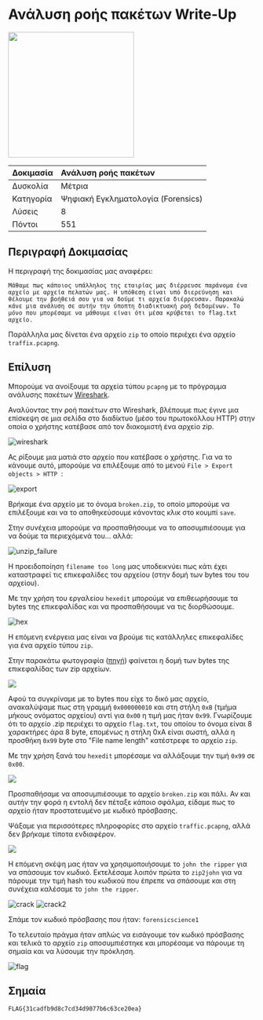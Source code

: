 # Ανάλυση ροής πακέτων Write-Up

<img width="256" src="../../challenges-images/challenge_06.png">

| Δοκιμασία | Ανάλυση ροής πακέτων |
| :------- | :----- |
| Δυσκολία | Μέτρια |
| Κατηγορία | Ψηφιακή Εγκληματολογία (Forensics) |
| Λύσεις | 8 |
| Πόντοι | 551 |

## Περιγραφή Δοκιμασίας

Η περιγραφή της δοκιμασίας μας αναφέρει:
```
Μάθαμε πως κάποιος υπάλληλος της εταιρίας μας διέρρευσε παράνομα ένα αρχείο με αρχεία πελατών μας. Η υπόθεση είναι υπό διερεύνηση και θέλουμε την βοήθειά σου για να δούμε τι αρχεία διέρρευσαν. Παρακαλώ κάνε μια ανάλυση σε αυτήν την ύποπτη διαδικτυακή ροή δεδομένων. Το μόνο που μπορέσαμε να μάθουμε είναι ότι μέσα κρύβεται το flag.txt αρχείο.
```
Παράλληλα μας δίνεται ένα αρχείο `zip` το οποίο περιέχει ένα αρχείο `traffix.pcapng`.


## Επίλυση

Μπορούμε να ανοίξουμε τα αρχεία τύπου `pcapng` με το πρόγραμμα ανάλυσης πακέτων [Wireshark](https://www.wireshark.org/).

Αναλύοντας την ροή πακέτων στο Wireshark, βλέπουμε πως έγινε μια επίσκεψη σε μια σελίδα στο διαδίκτυο (μέσο του πρωτοκόλλου HTTP) στην οποία ο χρήστης κατέβασε από τον διακομιστή ένα αρχείο zip.

![wireshark](step-1-wireshark.png)

Ας ρίξουμε μια ματιά στο αρχείο που κατέβασε ο χρήστης. Για να το κάνουμε αυτό, μπορούμε να επιλέξουμε από το μενού `File > Export objects > HTTP `:

![export](step-2-export_process.png)

Βρήκαμε ένα αρχείο με το όνομα `broken.zip`, το οποίο μπορούμε να επιλέξουμε και να το αποθηκεύσουμε κάνοντας κλικ στο κουμπί `save`.

Στην συνέχεια μπορούμε να προσπαθήσουμε να το αποσυμπιέσουμε για να δούμε τα περιεχόμενά του... αλλά:

![unzip_failure](step-3-unzip.png)

Η προειδοποίηση `filename too long` μας υποδεικνύει πως κάτι έχει καταστραφεί τις επικεφαλίδες του αρχείου (στην δομή των bytes του του αρχείου).

Με την χρήση του εργαλείου `hexedit` μπορούμε να επιθεωρήσουμε τα bytes της επικεφαλίδας και να προσπαθήσουμε να τις διορθώσουμε.

![hex](step-4-hexedit.png)

Η επόμενη ενέργεια μας είναι να βρούμε τις κατάλληλες επικεφαλίδες για ένα αρχείο τύπου `zip`.

Στην παρακάτω φωτογραφία ([πηγή](https://www.mql5.com/en/articles/1971)) φαίνεται η δομή των bytes της επικεφαλίδας των zip αρχείων.

![](step-5-headers_zip.png)

Αφού τα συγκρίναμε με το bytes που είχε το δικό μας αρχείο, ανακαλύψαμε πως στη γραμμή `0x000000010` και στη στήλη `0xB` (τμήμα μήκους ονόματος αρχείου) αντί για `0x00` η τιμή μας ήταν `0x99`. Γνωρίζουμε ότι το αρχείο .zip περιέχει το αρχείο `flag.txt`, του οποίου το όνομα είναι 8 χαρακτήρες άρα 8 byte, επομένως η στήλη 0xA είναι σωστή, αλλά η προσθήκη `0x99` byte στο "File name length" κατέστρεφε το αρχείο `zip`.

Με την χρήση ξανά του `hexedit` μπορέσαμε να αλλάξουμε την τιμή `0x99` σε `0x00`.

![](step-6-solve.png)


Προσπαθήσαμε να αποσυμπιέσουμε το αρχείο `broken.zip` και πάλι. Αν και αυτήν την φορά η εντολή δεν πέταξε κάποιο σφάλμα, είδαμε πως το αρχείο ήταν προστατευμένο με κωδικό πρόσβασης.

Ψάξαμε για περισσότερες πληροφορίες στο αρχείο `traffic.pcapng`, αλλά δεν βρήκαμε τίποτα ενδιαφέρον.

![](step-7-pass.png)

Η επόμενη σκέψη μας ήταν να χρησιμοποιήσουμε το `john the ripper` για να σπάσουμε τον κωδικό. Εκτελέσαμε λοιπόν πρώτα το `zip2john` για να πάρουμε την τιμή hash του κωδικού που έπρεπε να σπάσουμε και στη συνέχεια καλέσαμε το `john the ripper`.

![crack](step-8-zip2john.png)
![crack2](step-9-john.png)

Σπάμε τον κωδικό πρόσβασης που ήταν: `forensicscience1`

Το τελευταίο πράγμα ήταν απλώς να εισάγουμε τον κωδικό πρόσβασης και τελικά το αρχείο `zip` αποσυμπιέστηκε και μπορέσαμε να πάρουμε τη σημαία και να λύσουμε την πρόκληση.

![flag](step-10-flag.png)


## Σημαία

```
FLAG{31cadfb9d8c7cd34d9077b6c63ce20ea}
```
